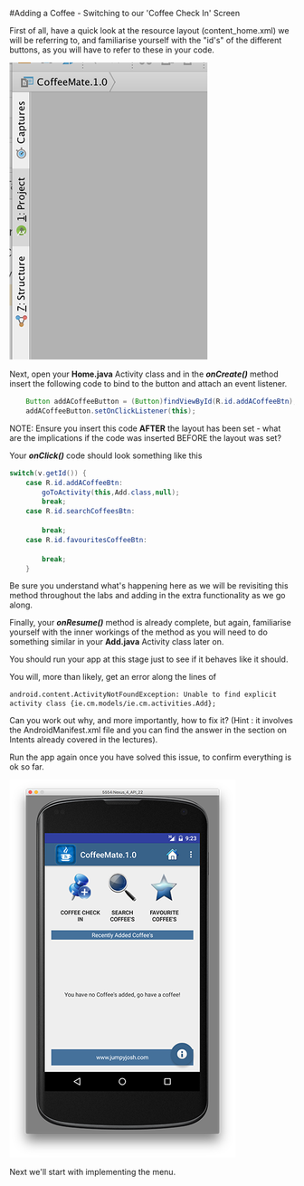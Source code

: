 #Adding a Coffee - Switching to our 'Coffee Check In' Screen

First of all, have a quick look at the resource layout (content_home.xml) we will be referring to, and familiarise yourself with the "id's" of the different buttons, as you will have to refer to these in your code.

![](../img/lab204.png)

Next, open your <b>Home.java</b> Activity class and in the <b><i>onCreate()</i></b> method insert the following code to bind to the button and attach an event listener.

~~~java
    Button addACoffeeButton = (Button)findViewById(R.id.addACoffeeBtn);
	addACoffeeButton.setOnClickListener(this);
~~~

NOTE: Ensure you insert this code <b>AFTER</b> the layout has been set - what are the implications if the code was inserted BEFORE the layout was set?

Your <b><i>onClick()</i></b> code should look something like this

~~~Java
switch(v.getId()) {
    case R.id.addACoffeeBtn:
        goToActivity(this,Add.class,null);
        break;
    case R.id.searchCoffeesBtn:

        break;
    case R.id.favouritesCoffeeBtn: 

        break;
    }
~~~

Be sure you understand what's happening here as we will be revisiting this method throughout the labs and adding in the extra functionality as we go along. 

Finally, your <b><i>onResume()</i></b> method is already complete, but again, familiarise yourself with the inner workings of the method as you will need to do something similar in your <b>Add.java</b> Activity class later on.  

You should run your app at this stage just to see if it behaves like it should.

You will, more than likely, get an error along the lines of 

~~~
android.content.ActivityNotFoundException: Unable to find explicit activity class {ie.cm.models/ie.cm.activities.Add};
~~~

Can you work out why, and more importantly, how to fix it? (Hint : it involves the AndroidManifest.xml file and you can find the answer in the section on Intents already covered in the lectures).

Run the app again once you have solved this issue, to confirm everything is ok so far.

![](../img/starterapp1.png)

Next we'll start with implementing the menu.